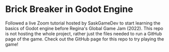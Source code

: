 # Brick Breaker in Godot Engine

Followed a live Zoom tutorial hosted by SaskGameDev to start learning the basics of Godot engine before Regina's Global Game Jam (2022).
This repo is not hosting the whole project, rather just the files needed to run a GitHub page of the game.
Check out the GitHub page for this repo to try playing the game!
